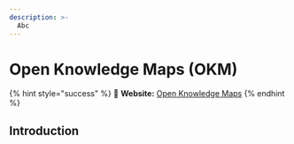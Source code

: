 ```yaml
---
description: >-
  Abc
---
```


# Open Knowledge Maps (OKM)

{% hint style="success" %}
🔗 **Website:** [Open Knowledge Maps](https://)
{% endhint %}

## Introduction
